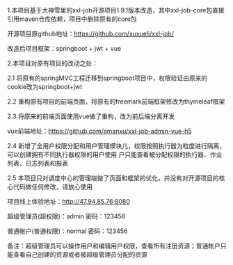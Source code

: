 1.本项目基于大神雪里的xxl-job开源项目1.9.1版本改造，其中xxl-job-core包直接引用maven仓库依赖，项目中删除原有的core包

  开源项目原github地址：https://github.com/xuxueli/xxl-job/
  
  改造后项目框架：springboot + jwt + vue 
  
2.本项目对原有项目的改动之处：

  2.1 将原有的springMVC工程迁移到springboot项目中，权限验证由原来的cookie改为springboot+jwt
  
  2.2 重构原有项目的前端页面，将原有的freemark前端框架修改为thymeleaf框架
  
  2.3 将原来的前端页面使用vue做了重构，改为前后端分离开发
  
  vue前端地址：https://github.com/amanxu/xxl-job-admin-vue-h5
  
  2.4 新增了全用户权限分配和用户管理模块儿，权限按照执行器为粒度进行隔离，可以创建拥有不同执行器权限的用户使用
    户只能查看被分配权限的执行器、作业列表、日志列表和报表
    
  2.5 本项目只对调度中心的管理端做了页面和框架的优化，并没有对开源项目的核心代码做任何修改，请放心使用
  
  项目线上体验地址：http://47.94.85.76:8080
  
   <p>超级管理员(超权限)：admin 密码：123456</p>
   <p>普通帐户(普通权限)：normal 密码：123456</p>
   <p>备注：超级管理员可以操作用户和编辑用户权限，查看所有注册资源；普通帐户只能查看自己创建的资源或者被超级管理员分配的资源</p>

   
